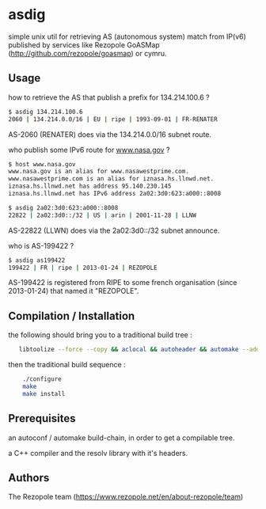 # asdig
simple unix util for retrieving AS (autonomous system) match from IP(v6) published
by services like Rezopole GoASMap (http://github.com/rezopole/goasmap) or cymru.

## Usage
how to retrieve the AS that publish a prefix for 134.214.100.6 ?

```bash
$ asdig 134.214.100.6
2060 | 134.214.0.0/16 | EU | ripe | 1993-09-01 | FR-RENATER
 ```

AS-2060 (RENATER) does via the 134.214.0.0/16 subnet route.

who publish some IPv6 route for www.nasa.gov ?

```bash
$ host www.nasa.gov
www.nasa.gov is an alias for www.nasawestprime.com.
www.nasawestprime.com is an alias for iznasa.hs.llnwd.net.
iznasa.hs.llnwd.net has address 95.140.230.145
iznasa.hs.llnwd.net has IPv6 address 2a02:3d0:623:a000::8008

$ asdig 2a02:3d0:623:a000::8008
22822 | 2a02:3d0::/32 | US | arin | 2001-11-28 | LLNW
 ```

AS-22822 (LLWN) does via the 2a02:3d0::/32 subnet announce.

who is AS-199422 ?

```bash
$ asdig as199422
199422 | FR | ripe | 2013-01-24 | REZOPOLE
 ```

AS-199422 is registered from RIPE to some french organisation (since 2013-01-24) that named it "REZOPOLE".

## Compilation / Installation
the following should bring you to a traditional build tree :
```bash
   libtoolize --force --copy && aclocal && autoheader && automake --add-missing --copy && autoconf ```
```
then the traditional build sequence :
```bash
    ./configure
    make
    make install
```

## Prerequisites
an autoconf / automake build-chain, in order to get a compilable tree.

a C++ compiler and the resolv library with it's headers.

## Authors
The Rezopole team (https://www.rezopole.net/en/about-rezopole/team)

